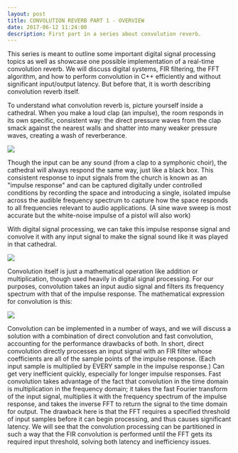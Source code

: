 ```yaml
---
layout: post
title: CONVOLUTION REVERB PART 1 - OVERVIEW
date: 2017-06-12 11:24:00
description: First part in a series about convolution reverb.
---
```

This series is meant to outline some important digital signal processing topics as well as showcase one possible implementation of a real-time convolution reverb. We will discuss digital systems, FIR filtering, the FFT algorithm, and how to perform convolution in C++ efficiently and without significant input/output latency. But before that, it is worth describing convolution reverb itself.

To understand what convolution reverb is, picture yourself inside a cathedral. When you make a loud clap (an impulse), the room responds in its own specific, consistent way: the direct pressure waves from the clap smack against the nearest walls and shatter into many weaker pressure waves, creating a wash of reverberance.

<div class="img_row">
	<img class="col three" src="{{ site.baseurl }}/img/conv_1/1.png">
</div>

Though the input can be any sound (from a clap to a symphonic choir), the cathedral will always respond the same way, just like a black box. This consistent response to input signals from the church is known as an "impulse response" and can be captured digitally under controlled conditions by recording the space and introducing a single, isolated impulse across the audible frequency spectrum to capture how the space responds to all frequencies relevant to audio applications. (A sine wave sweep is most accurate but the white-noise impulse of a pistol will also work)

With digital signal processing, we can take this impulse response signal and convolve it with any input signal to make the signal sound like it was played in that cathedral.

<div class="img_row">
	<img class="col three" src="{{ site.baseurl }}/img/conv_1/2.png">
</div>

Convolution itself is just a mathematical operation like addition or multiplication, though used heavily in digital signal processing. For our purposes, convolution takes an input audio signal and filters its frequency spectrum with that of the impulse response. The mathematical expression for convolution is this:

<div class="img_row">
	<img class="col three" src="{{ site.baseurl }}/img/conv_1/3.png">
</div>

Convolution can be implemented in a number of ways, and we will discuss a solution with a combination of direct convolution and fast convolution, accounting for the performance drawbacks of both. In short, direct convolution directly processes an input signal with an FIR filter whose coefficients are all of the sample points of the impulse response. (Each input sample is multiplied by EVERY sample in the impulse response.) Can get very inefficient quickly, especially for longer impulse responses. Fast convolution takes advantage of the fact that convolution in the time domain is multiplication in the frequency domain; it takes the fast Fourier transform of the input signal, multiplies it with the frequency spectrum of the impulse response, and takes the inverse FFT to return the signal to the time domain for output. The drawback here is that the FFT requires a specified threshold of input samples before it can begin processing, and thus causes significant latency. We will see that the convolution processing can be partitioned in such a way that the FIR convolution is performed until the FFT gets its required input threshold, solving both latency and inefficiency issues.

